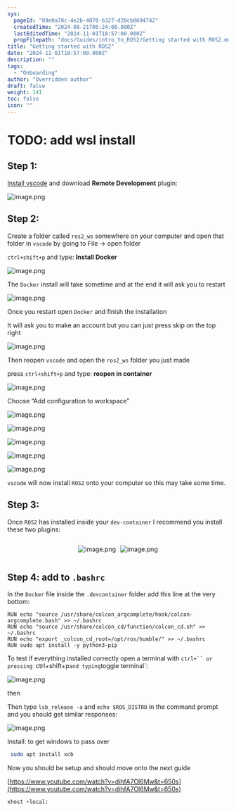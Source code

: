 ```yaml
---
sys:
  pageId: "89e0a78c-4e2b-4070-b327-d28cb0694742"
  createdTime: "2024-08-21T00:24:00.000Z"
  lastEditedTime: "2024-11-01T18:57:00.000Z"
  propFilepath: "docs/Guides/intro_to_ROS2/Getting started with ROS2.md"
title: "Getting started with ROS2"
date: "2024-11-01T18:57:00.000Z"
description: ""
tags:
  - "Onboarding"
author: "Overridden author"
draft: false
weight: 141
toc: false
icon: ""
---
```


# TODO: add wsl install

## Step 1:

[Install vscode](https://code.visualstudio.com/download) and download **Remote Development** plugin:

![image.png](https://prod-files-secure.s3.us-west-2.amazonaws.com/d518164a-d88e-44d1-a4ee-3adb3bd8bce0/efb52993-1881-4a40-b95e-6f020334f022/image.png?X-Amz-Algorithm=AWS4-HMAC-SHA256&X-Amz-Content-Sha256=UNSIGNED-PAYLOAD&X-Amz-Credential=ASIAZI2LB46636ST5FXO%2F20250227%2Fus-west-2%2Fs3%2Faws4_request&X-Amz-Date=20250227T100849Z&X-Amz-Expires=3600&X-Amz-Security-Token=IQoJb3JpZ2luX2VjEDkaCXVzLXdlc3QtMiJIMEYCIQCR%2BqRqVu25wrR7cME5QjzQ1Lkj%2FxFBufl9nYB0Jr1LowIhAN9ts1wC7BkyGOqVlOqjmtW4P8BZpUDycOQt%2Fx13ePfQKv8DCHIQABoMNjM3NDIzMTgzODA1IgyB6IBz0AS3kPYmccwq3AMX0%2F0W1NdCzlE8vmjIG9JO4ewsXrqtqIoRau9wBi3oW%2BXf7pnXM9xzj72MvzvqmGigs4Zj%2FBOpprrWRs%2BQ9pzpqVF%2B%2BvqWYZBHDdo6TjYbDx%2BYcSveQeg%2Fu0qQyXneqYLcJkSDrFo5uKNySkGrN4%2BGOq5tk4A%2FzMw9WFmIBOxHCigxMmrmw09Tz5DRiga4PecG1F7aXNnUqI4ZnxTxsFWVgqjIoRsYeVay9PVVRY0iZSr3nYyx%2FAbsTmrnFz6LgJyNrKlhS5pXIHsqLRdLzAhhtqd2z9o%2FNWx7ufd%2BigUSOIgB0gZ8d6cQa6RDQGg9XP0WycpyA7tZ7f1loikY2TZfv8JBSXjLcUZYujpkGVINvRFelhnjz8cQ8mLzdtcmeJBU%2B%2FB9aU%2B4jxPg3jkEBaMnj7%2FSqc7k8HHcgVRR8C%2FcL30d3g03h0lFBRb344KvWAsK6oxzGSZ0C3aKB%2FY8kAm0laMLfvN7m11hpn88cGDQEcN2WyPzYomCpyxj9RY6QZFkB22FeO37Y5nAXZqd%2BR3a642%2BgNISHEHDNg30aiTEaXBBUiSlm7lFiox%2FjNkb6RiQpLeUp%2Bawng6yOkZRclSUHIwjIxbydtU5omJ25tUsM%2BhIhwEQkAGDiLAgSzCw0oC%2BBjqkARu%2F5gWEcBw5i7wZiElOWhyleKLNv7ER8U8PVspj4Owh6lOczRZnuJze5nl7ufF3p2bQODGyC%2F%2BuxGamHgqrvTJT4%2Ffx00W%2BYM%2F60IWJ%2BgOOvP%2BK4t5a062TeQ0cm%2FzeXGjy3n0D5r1OWngvKs5OvxsSxQdp6ipDvSV%2BwY9u9InFk%2FnV3VwqYh4lHON4J%2FrOZtfV8fwWP0fO3wiTcgwfFf0guJMz&X-Amz-Signature=4514448805375c1d06ddc6c9053ddb00c4befd47386b2686e389f4f41e0dcdd5&X-Amz-SignedHeaders=host&x-id=GetObject)

## Step 2:

Create a folder called `ros2_ws` somewhere on your computer and open that folder in `vscode` by going to File → open folder 

`ctrl+shift+p` and type: **Install Docker**

![image.png](https://prod-files-secure.s3.us-west-2.amazonaws.com/d518164a-d88e-44d1-a4ee-3adb3bd8bce0/2269dc0e-1cd5-47ff-bceb-c04ad9b2eab0/image.png?X-Amz-Algorithm=AWS4-HMAC-SHA256&X-Amz-Content-Sha256=UNSIGNED-PAYLOAD&X-Amz-Credential=ASIAZI2LB46636ST5FXO%2F20250227%2Fus-west-2%2Fs3%2Faws4_request&X-Amz-Date=20250227T100849Z&X-Amz-Expires=3600&X-Amz-Security-Token=IQoJb3JpZ2luX2VjEDkaCXVzLXdlc3QtMiJIMEYCIQCR%2BqRqVu25wrR7cME5QjzQ1Lkj%2FxFBufl9nYB0Jr1LowIhAN9ts1wC7BkyGOqVlOqjmtW4P8BZpUDycOQt%2Fx13ePfQKv8DCHIQABoMNjM3NDIzMTgzODA1IgyB6IBz0AS3kPYmccwq3AMX0%2F0W1NdCzlE8vmjIG9JO4ewsXrqtqIoRau9wBi3oW%2BXf7pnXM9xzj72MvzvqmGigs4Zj%2FBOpprrWRs%2BQ9pzpqVF%2B%2BvqWYZBHDdo6TjYbDx%2BYcSveQeg%2Fu0qQyXneqYLcJkSDrFo5uKNySkGrN4%2BGOq5tk4A%2FzMw9WFmIBOxHCigxMmrmw09Tz5DRiga4PecG1F7aXNnUqI4ZnxTxsFWVgqjIoRsYeVay9PVVRY0iZSr3nYyx%2FAbsTmrnFz6LgJyNrKlhS5pXIHsqLRdLzAhhtqd2z9o%2FNWx7ufd%2BigUSOIgB0gZ8d6cQa6RDQGg9XP0WycpyA7tZ7f1loikY2TZfv8JBSXjLcUZYujpkGVINvRFelhnjz8cQ8mLzdtcmeJBU%2B%2FB9aU%2B4jxPg3jkEBaMnj7%2FSqc7k8HHcgVRR8C%2FcL30d3g03h0lFBRb344KvWAsK6oxzGSZ0C3aKB%2FY8kAm0laMLfvN7m11hpn88cGDQEcN2WyPzYomCpyxj9RY6QZFkB22FeO37Y5nAXZqd%2BR3a642%2BgNISHEHDNg30aiTEaXBBUiSlm7lFiox%2FjNkb6RiQpLeUp%2Bawng6yOkZRclSUHIwjIxbydtU5omJ25tUsM%2BhIhwEQkAGDiLAgSzCw0oC%2BBjqkARu%2F5gWEcBw5i7wZiElOWhyleKLNv7ER8U8PVspj4Owh6lOczRZnuJze5nl7ufF3p2bQODGyC%2F%2BuxGamHgqrvTJT4%2Ffx00W%2BYM%2F60IWJ%2BgOOvP%2BK4t5a062TeQ0cm%2FzeXGjy3n0D5r1OWngvKs5OvxsSxQdp6ipDvSV%2BwY9u9InFk%2FnV3VwqYh4lHON4J%2FrOZtfV8fwWP0fO3wiTcgwfFf0guJMz&X-Amz-Signature=6217c6c08b07c570305b77d1bbfc3e83d36d4deeeae600be74dc0490197a1e65&X-Amz-SignedHeaders=host&x-id=GetObject)

The `Docker` install will take sometime and at the end it will ask you to restart

![image.png](https://prod-files-secure.s3.us-west-2.amazonaws.com/d518164a-d88e-44d1-a4ee-3adb3bd8bce0/ed233f78-be33-4b1f-b89c-9c346c0e961e/image.png?X-Amz-Algorithm=AWS4-HMAC-SHA256&X-Amz-Content-Sha256=UNSIGNED-PAYLOAD&X-Amz-Credential=ASIAZI2LB46636ST5FXO%2F20250227%2Fus-west-2%2Fs3%2Faws4_request&X-Amz-Date=20250227T100849Z&X-Amz-Expires=3600&X-Amz-Security-Token=IQoJb3JpZ2luX2VjEDkaCXVzLXdlc3QtMiJIMEYCIQCR%2BqRqVu25wrR7cME5QjzQ1Lkj%2FxFBufl9nYB0Jr1LowIhAN9ts1wC7BkyGOqVlOqjmtW4P8BZpUDycOQt%2Fx13ePfQKv8DCHIQABoMNjM3NDIzMTgzODA1IgyB6IBz0AS3kPYmccwq3AMX0%2F0W1NdCzlE8vmjIG9JO4ewsXrqtqIoRau9wBi3oW%2BXf7pnXM9xzj72MvzvqmGigs4Zj%2FBOpprrWRs%2BQ9pzpqVF%2B%2BvqWYZBHDdo6TjYbDx%2BYcSveQeg%2Fu0qQyXneqYLcJkSDrFo5uKNySkGrN4%2BGOq5tk4A%2FzMw9WFmIBOxHCigxMmrmw09Tz5DRiga4PecG1F7aXNnUqI4ZnxTxsFWVgqjIoRsYeVay9PVVRY0iZSr3nYyx%2FAbsTmrnFz6LgJyNrKlhS5pXIHsqLRdLzAhhtqd2z9o%2FNWx7ufd%2BigUSOIgB0gZ8d6cQa6RDQGg9XP0WycpyA7tZ7f1loikY2TZfv8JBSXjLcUZYujpkGVINvRFelhnjz8cQ8mLzdtcmeJBU%2B%2FB9aU%2B4jxPg3jkEBaMnj7%2FSqc7k8HHcgVRR8C%2FcL30d3g03h0lFBRb344KvWAsK6oxzGSZ0C3aKB%2FY8kAm0laMLfvN7m11hpn88cGDQEcN2WyPzYomCpyxj9RY6QZFkB22FeO37Y5nAXZqd%2BR3a642%2BgNISHEHDNg30aiTEaXBBUiSlm7lFiox%2FjNkb6RiQpLeUp%2Bawng6yOkZRclSUHIwjIxbydtU5omJ25tUsM%2BhIhwEQkAGDiLAgSzCw0oC%2BBjqkARu%2F5gWEcBw5i7wZiElOWhyleKLNv7ER8U8PVspj4Owh6lOczRZnuJze5nl7ufF3p2bQODGyC%2F%2BuxGamHgqrvTJT4%2Ffx00W%2BYM%2F60IWJ%2BgOOvP%2BK4t5a062TeQ0cm%2FzeXGjy3n0D5r1OWngvKs5OvxsSxQdp6ipDvSV%2BwY9u9InFk%2FnV3VwqYh4lHON4J%2FrOZtfV8fwWP0fO3wiTcgwfFf0guJMz&X-Amz-Signature=0afccfa123fc3569684eee9a081361523360acf461aeaa6a4b2c8da9f88f46f2&X-Amz-SignedHeaders=host&x-id=GetObject)

Once you restart open `Docker` and finish the installation

It will ask you to make an account but you can just press skip on the top right

![image.png](https://prod-files-secure.s3.us-west-2.amazonaws.com/d518164a-d88e-44d1-a4ee-3adb3bd8bce0/21010ad9-1659-4fd9-9f59-9932a09b2a3d/image.png?X-Amz-Algorithm=AWS4-HMAC-SHA256&X-Amz-Content-Sha256=UNSIGNED-PAYLOAD&X-Amz-Credential=ASIAZI2LB46636ST5FXO%2F20250227%2Fus-west-2%2Fs3%2Faws4_request&X-Amz-Date=20250227T100849Z&X-Amz-Expires=3600&X-Amz-Security-Token=IQoJb3JpZ2luX2VjEDkaCXVzLXdlc3QtMiJIMEYCIQCR%2BqRqVu25wrR7cME5QjzQ1Lkj%2FxFBufl9nYB0Jr1LowIhAN9ts1wC7BkyGOqVlOqjmtW4P8BZpUDycOQt%2Fx13ePfQKv8DCHIQABoMNjM3NDIzMTgzODA1IgyB6IBz0AS3kPYmccwq3AMX0%2F0W1NdCzlE8vmjIG9JO4ewsXrqtqIoRau9wBi3oW%2BXf7pnXM9xzj72MvzvqmGigs4Zj%2FBOpprrWRs%2BQ9pzpqVF%2B%2BvqWYZBHDdo6TjYbDx%2BYcSveQeg%2Fu0qQyXneqYLcJkSDrFo5uKNySkGrN4%2BGOq5tk4A%2FzMw9WFmIBOxHCigxMmrmw09Tz5DRiga4PecG1F7aXNnUqI4ZnxTxsFWVgqjIoRsYeVay9PVVRY0iZSr3nYyx%2FAbsTmrnFz6LgJyNrKlhS5pXIHsqLRdLzAhhtqd2z9o%2FNWx7ufd%2BigUSOIgB0gZ8d6cQa6RDQGg9XP0WycpyA7tZ7f1loikY2TZfv8JBSXjLcUZYujpkGVINvRFelhnjz8cQ8mLzdtcmeJBU%2B%2FB9aU%2B4jxPg3jkEBaMnj7%2FSqc7k8HHcgVRR8C%2FcL30d3g03h0lFBRb344KvWAsK6oxzGSZ0C3aKB%2FY8kAm0laMLfvN7m11hpn88cGDQEcN2WyPzYomCpyxj9RY6QZFkB22FeO37Y5nAXZqd%2BR3a642%2BgNISHEHDNg30aiTEaXBBUiSlm7lFiox%2FjNkb6RiQpLeUp%2Bawng6yOkZRclSUHIwjIxbydtU5omJ25tUsM%2BhIhwEQkAGDiLAgSzCw0oC%2BBjqkARu%2F5gWEcBw5i7wZiElOWhyleKLNv7ER8U8PVspj4Owh6lOczRZnuJze5nl7ufF3p2bQODGyC%2F%2BuxGamHgqrvTJT4%2Ffx00W%2BYM%2F60IWJ%2BgOOvP%2BK4t5a062TeQ0cm%2FzeXGjy3n0D5r1OWngvKs5OvxsSxQdp6ipDvSV%2BwY9u9InFk%2FnV3VwqYh4lHON4J%2FrOZtfV8fwWP0fO3wiTcgwfFf0guJMz&X-Amz-Signature=704f62c190b482406d91630e0125535cb6e05a4a04cc34aa940de3f611af2ca1&X-Amz-SignedHeaders=host&x-id=GetObject)

Then reopen `vscode` and open the `ros2_ws` folder you just made

press `ctrl+shift+p` and type: **reopen in container**

![image.png](https://prod-files-secure.s3.us-west-2.amazonaws.com/d518164a-d88e-44d1-a4ee-3adb3bd8bce0/4e93b8c2-41ad-488c-8095-c74205196118/image.png?X-Amz-Algorithm=AWS4-HMAC-SHA256&X-Amz-Content-Sha256=UNSIGNED-PAYLOAD&X-Amz-Credential=ASIAZI2LB46636ST5FXO%2F20250227%2Fus-west-2%2Fs3%2Faws4_request&X-Amz-Date=20250227T100849Z&X-Amz-Expires=3600&X-Amz-Security-Token=IQoJb3JpZ2luX2VjEDkaCXVzLXdlc3QtMiJIMEYCIQCR%2BqRqVu25wrR7cME5QjzQ1Lkj%2FxFBufl9nYB0Jr1LowIhAN9ts1wC7BkyGOqVlOqjmtW4P8BZpUDycOQt%2Fx13ePfQKv8DCHIQABoMNjM3NDIzMTgzODA1IgyB6IBz0AS3kPYmccwq3AMX0%2F0W1NdCzlE8vmjIG9JO4ewsXrqtqIoRau9wBi3oW%2BXf7pnXM9xzj72MvzvqmGigs4Zj%2FBOpprrWRs%2BQ9pzpqVF%2B%2BvqWYZBHDdo6TjYbDx%2BYcSveQeg%2Fu0qQyXneqYLcJkSDrFo5uKNySkGrN4%2BGOq5tk4A%2FzMw9WFmIBOxHCigxMmrmw09Tz5DRiga4PecG1F7aXNnUqI4ZnxTxsFWVgqjIoRsYeVay9PVVRY0iZSr3nYyx%2FAbsTmrnFz6LgJyNrKlhS5pXIHsqLRdLzAhhtqd2z9o%2FNWx7ufd%2BigUSOIgB0gZ8d6cQa6RDQGg9XP0WycpyA7tZ7f1loikY2TZfv8JBSXjLcUZYujpkGVINvRFelhnjz8cQ8mLzdtcmeJBU%2B%2FB9aU%2B4jxPg3jkEBaMnj7%2FSqc7k8HHcgVRR8C%2FcL30d3g03h0lFBRb344KvWAsK6oxzGSZ0C3aKB%2FY8kAm0laMLfvN7m11hpn88cGDQEcN2WyPzYomCpyxj9RY6QZFkB22FeO37Y5nAXZqd%2BR3a642%2BgNISHEHDNg30aiTEaXBBUiSlm7lFiox%2FjNkb6RiQpLeUp%2Bawng6yOkZRclSUHIwjIxbydtU5omJ25tUsM%2BhIhwEQkAGDiLAgSzCw0oC%2BBjqkARu%2F5gWEcBw5i7wZiElOWhyleKLNv7ER8U8PVspj4Owh6lOczRZnuJze5nl7ufF3p2bQODGyC%2F%2BuxGamHgqrvTJT4%2Ffx00W%2BYM%2F60IWJ%2BgOOvP%2BK4t5a062TeQ0cm%2FzeXGjy3n0D5r1OWngvKs5OvxsSxQdp6ipDvSV%2BwY9u9InFk%2FnV3VwqYh4lHON4J%2FrOZtfV8fwWP0fO3wiTcgwfFf0guJMz&X-Amz-Signature=78d52e86e03197015fd0b5e718fc8f0d82e9a9dbe865f66c7885ca40ad99899b&X-Amz-SignedHeaders=host&x-id=GetObject)

Choose “Add configuration to workspace”

![image.png](https://prod-files-secure.s3.us-west-2.amazonaws.com/d518164a-d88e-44d1-a4ee-3adb3bd8bce0/9560b282-5060-4989-ba37-97e7b2c22476/image.png?X-Amz-Algorithm=AWS4-HMAC-SHA256&X-Amz-Content-Sha256=UNSIGNED-PAYLOAD&X-Amz-Credential=ASIAZI2LB46636ST5FXO%2F20250227%2Fus-west-2%2Fs3%2Faws4_request&X-Amz-Date=20250227T100849Z&X-Amz-Expires=3600&X-Amz-Security-Token=IQoJb3JpZ2luX2VjEDkaCXVzLXdlc3QtMiJIMEYCIQCR%2BqRqVu25wrR7cME5QjzQ1Lkj%2FxFBufl9nYB0Jr1LowIhAN9ts1wC7BkyGOqVlOqjmtW4P8BZpUDycOQt%2Fx13ePfQKv8DCHIQABoMNjM3NDIzMTgzODA1IgyB6IBz0AS3kPYmccwq3AMX0%2F0W1NdCzlE8vmjIG9JO4ewsXrqtqIoRau9wBi3oW%2BXf7pnXM9xzj72MvzvqmGigs4Zj%2FBOpprrWRs%2BQ9pzpqVF%2B%2BvqWYZBHDdo6TjYbDx%2BYcSveQeg%2Fu0qQyXneqYLcJkSDrFo5uKNySkGrN4%2BGOq5tk4A%2FzMw9WFmIBOxHCigxMmrmw09Tz5DRiga4PecG1F7aXNnUqI4ZnxTxsFWVgqjIoRsYeVay9PVVRY0iZSr3nYyx%2FAbsTmrnFz6LgJyNrKlhS5pXIHsqLRdLzAhhtqd2z9o%2FNWx7ufd%2BigUSOIgB0gZ8d6cQa6RDQGg9XP0WycpyA7tZ7f1loikY2TZfv8JBSXjLcUZYujpkGVINvRFelhnjz8cQ8mLzdtcmeJBU%2B%2FB9aU%2B4jxPg3jkEBaMnj7%2FSqc7k8HHcgVRR8C%2FcL30d3g03h0lFBRb344KvWAsK6oxzGSZ0C3aKB%2FY8kAm0laMLfvN7m11hpn88cGDQEcN2WyPzYomCpyxj9RY6QZFkB22FeO37Y5nAXZqd%2BR3a642%2BgNISHEHDNg30aiTEaXBBUiSlm7lFiox%2FjNkb6RiQpLeUp%2Bawng6yOkZRclSUHIwjIxbydtU5omJ25tUsM%2BhIhwEQkAGDiLAgSzCw0oC%2BBjqkARu%2F5gWEcBw5i7wZiElOWhyleKLNv7ER8U8PVspj4Owh6lOczRZnuJze5nl7ufF3p2bQODGyC%2F%2BuxGamHgqrvTJT4%2Ffx00W%2BYM%2F60IWJ%2BgOOvP%2BK4t5a062TeQ0cm%2FzeXGjy3n0D5r1OWngvKs5OvxsSxQdp6ipDvSV%2BwY9u9InFk%2FnV3VwqYh4lHON4J%2FrOZtfV8fwWP0fO3wiTcgwfFf0guJMz&X-Amz-Signature=6fa2f4e346bb36f4f12b6e7594ee7f59634a07d8575592d083a8be844aa5b989&X-Amz-SignedHeaders=host&x-id=GetObject)

![image.png](https://prod-files-secure.s3.us-west-2.amazonaws.com/d518164a-d88e-44d1-a4ee-3adb3bd8bce0/2ee63f81-886b-48e8-a553-dc6e5eac99e4/image.png?X-Amz-Algorithm=AWS4-HMAC-SHA256&X-Amz-Content-Sha256=UNSIGNED-PAYLOAD&X-Amz-Credential=ASIAZI2LB46636ST5FXO%2F20250227%2Fus-west-2%2Fs3%2Faws4_request&X-Amz-Date=20250227T100849Z&X-Amz-Expires=3600&X-Amz-Security-Token=IQoJb3JpZ2luX2VjEDkaCXVzLXdlc3QtMiJIMEYCIQCR%2BqRqVu25wrR7cME5QjzQ1Lkj%2FxFBufl9nYB0Jr1LowIhAN9ts1wC7BkyGOqVlOqjmtW4P8BZpUDycOQt%2Fx13ePfQKv8DCHIQABoMNjM3NDIzMTgzODA1IgyB6IBz0AS3kPYmccwq3AMX0%2F0W1NdCzlE8vmjIG9JO4ewsXrqtqIoRau9wBi3oW%2BXf7pnXM9xzj72MvzvqmGigs4Zj%2FBOpprrWRs%2BQ9pzpqVF%2B%2BvqWYZBHDdo6TjYbDx%2BYcSveQeg%2Fu0qQyXneqYLcJkSDrFo5uKNySkGrN4%2BGOq5tk4A%2FzMw9WFmIBOxHCigxMmrmw09Tz5DRiga4PecG1F7aXNnUqI4ZnxTxsFWVgqjIoRsYeVay9PVVRY0iZSr3nYyx%2FAbsTmrnFz6LgJyNrKlhS5pXIHsqLRdLzAhhtqd2z9o%2FNWx7ufd%2BigUSOIgB0gZ8d6cQa6RDQGg9XP0WycpyA7tZ7f1loikY2TZfv8JBSXjLcUZYujpkGVINvRFelhnjz8cQ8mLzdtcmeJBU%2B%2FB9aU%2B4jxPg3jkEBaMnj7%2FSqc7k8HHcgVRR8C%2FcL30d3g03h0lFBRb344KvWAsK6oxzGSZ0C3aKB%2FY8kAm0laMLfvN7m11hpn88cGDQEcN2WyPzYomCpyxj9RY6QZFkB22FeO37Y5nAXZqd%2BR3a642%2BgNISHEHDNg30aiTEaXBBUiSlm7lFiox%2FjNkb6RiQpLeUp%2Bawng6yOkZRclSUHIwjIxbydtU5omJ25tUsM%2BhIhwEQkAGDiLAgSzCw0oC%2BBjqkARu%2F5gWEcBw5i7wZiElOWhyleKLNv7ER8U8PVspj4Owh6lOczRZnuJze5nl7ufF3p2bQODGyC%2F%2BuxGamHgqrvTJT4%2Ffx00W%2BYM%2F60IWJ%2BgOOvP%2BK4t5a062TeQ0cm%2FzeXGjy3n0D5r1OWngvKs5OvxsSxQdp6ipDvSV%2BwY9u9InFk%2FnV3VwqYh4lHON4J%2FrOZtfV8fwWP0fO3wiTcgwfFf0guJMz&X-Amz-Signature=9bb7494a722fc7b2765b0dc1247b4388d01788dbc1709d0c3d2e70e7a3418fcb&X-Amz-SignedHeaders=host&x-id=GetObject)

![image.png](https://prod-files-secure.s3.us-west-2.amazonaws.com/d518164a-d88e-44d1-a4ee-3adb3bd8bce0/ae1580b2-b048-407e-aed9-b584224a7a04/image.png?X-Amz-Algorithm=AWS4-HMAC-SHA256&X-Amz-Content-Sha256=UNSIGNED-PAYLOAD&X-Amz-Credential=ASIAZI2LB46636ST5FXO%2F20250227%2Fus-west-2%2Fs3%2Faws4_request&X-Amz-Date=20250227T100849Z&X-Amz-Expires=3600&X-Amz-Security-Token=IQoJb3JpZ2luX2VjEDkaCXVzLXdlc3QtMiJIMEYCIQCR%2BqRqVu25wrR7cME5QjzQ1Lkj%2FxFBufl9nYB0Jr1LowIhAN9ts1wC7BkyGOqVlOqjmtW4P8BZpUDycOQt%2Fx13ePfQKv8DCHIQABoMNjM3NDIzMTgzODA1IgyB6IBz0AS3kPYmccwq3AMX0%2F0W1NdCzlE8vmjIG9JO4ewsXrqtqIoRau9wBi3oW%2BXf7pnXM9xzj72MvzvqmGigs4Zj%2FBOpprrWRs%2BQ9pzpqVF%2B%2BvqWYZBHDdo6TjYbDx%2BYcSveQeg%2Fu0qQyXneqYLcJkSDrFo5uKNySkGrN4%2BGOq5tk4A%2FzMw9WFmIBOxHCigxMmrmw09Tz5DRiga4PecG1F7aXNnUqI4ZnxTxsFWVgqjIoRsYeVay9PVVRY0iZSr3nYyx%2FAbsTmrnFz6LgJyNrKlhS5pXIHsqLRdLzAhhtqd2z9o%2FNWx7ufd%2BigUSOIgB0gZ8d6cQa6RDQGg9XP0WycpyA7tZ7f1loikY2TZfv8JBSXjLcUZYujpkGVINvRFelhnjz8cQ8mLzdtcmeJBU%2B%2FB9aU%2B4jxPg3jkEBaMnj7%2FSqc7k8HHcgVRR8C%2FcL30d3g03h0lFBRb344KvWAsK6oxzGSZ0C3aKB%2FY8kAm0laMLfvN7m11hpn88cGDQEcN2WyPzYomCpyxj9RY6QZFkB22FeO37Y5nAXZqd%2BR3a642%2BgNISHEHDNg30aiTEaXBBUiSlm7lFiox%2FjNkb6RiQpLeUp%2Bawng6yOkZRclSUHIwjIxbydtU5omJ25tUsM%2BhIhwEQkAGDiLAgSzCw0oC%2BBjqkARu%2F5gWEcBw5i7wZiElOWhyleKLNv7ER8U8PVspj4Owh6lOczRZnuJze5nl7ufF3p2bQODGyC%2F%2BuxGamHgqrvTJT4%2Ffx00W%2BYM%2F60IWJ%2BgOOvP%2BK4t5a062TeQ0cm%2FzeXGjy3n0D5r1OWngvKs5OvxsSxQdp6ipDvSV%2BwY9u9InFk%2FnV3VwqYh4lHON4J%2FrOZtfV8fwWP0fO3wiTcgwfFf0guJMz&X-Amz-Signature=92b1a54d360ab0217702ef1d91f27d834d9cdb34bcf9602a63499cb3e7b0c8dd&X-Amz-SignedHeaders=host&x-id=GetObject)

![image.png](https://prod-files-secure.s3.us-west-2.amazonaws.com/d518164a-d88e-44d1-a4ee-3adb3bd8bce0/53255b28-f75e-430f-b9e3-c0ac8577e42b/image.png?X-Amz-Algorithm=AWS4-HMAC-SHA256&X-Amz-Content-Sha256=UNSIGNED-PAYLOAD&X-Amz-Credential=ASIAZI2LB46636ST5FXO%2F20250227%2Fus-west-2%2Fs3%2Faws4_request&X-Amz-Date=20250227T100849Z&X-Amz-Expires=3600&X-Amz-Security-Token=IQoJb3JpZ2luX2VjEDkaCXVzLXdlc3QtMiJIMEYCIQCR%2BqRqVu25wrR7cME5QjzQ1Lkj%2FxFBufl9nYB0Jr1LowIhAN9ts1wC7BkyGOqVlOqjmtW4P8BZpUDycOQt%2Fx13ePfQKv8DCHIQABoMNjM3NDIzMTgzODA1IgyB6IBz0AS3kPYmccwq3AMX0%2F0W1NdCzlE8vmjIG9JO4ewsXrqtqIoRau9wBi3oW%2BXf7pnXM9xzj72MvzvqmGigs4Zj%2FBOpprrWRs%2BQ9pzpqVF%2B%2BvqWYZBHDdo6TjYbDx%2BYcSveQeg%2Fu0qQyXneqYLcJkSDrFo5uKNySkGrN4%2BGOq5tk4A%2FzMw9WFmIBOxHCigxMmrmw09Tz5DRiga4PecG1F7aXNnUqI4ZnxTxsFWVgqjIoRsYeVay9PVVRY0iZSr3nYyx%2FAbsTmrnFz6LgJyNrKlhS5pXIHsqLRdLzAhhtqd2z9o%2FNWx7ufd%2BigUSOIgB0gZ8d6cQa6RDQGg9XP0WycpyA7tZ7f1loikY2TZfv8JBSXjLcUZYujpkGVINvRFelhnjz8cQ8mLzdtcmeJBU%2B%2FB9aU%2B4jxPg3jkEBaMnj7%2FSqc7k8HHcgVRR8C%2FcL30d3g03h0lFBRb344KvWAsK6oxzGSZ0C3aKB%2FY8kAm0laMLfvN7m11hpn88cGDQEcN2WyPzYomCpyxj9RY6QZFkB22FeO37Y5nAXZqd%2BR3a642%2BgNISHEHDNg30aiTEaXBBUiSlm7lFiox%2FjNkb6RiQpLeUp%2Bawng6yOkZRclSUHIwjIxbydtU5omJ25tUsM%2BhIhwEQkAGDiLAgSzCw0oC%2BBjqkARu%2F5gWEcBw5i7wZiElOWhyleKLNv7ER8U8PVspj4Owh6lOczRZnuJze5nl7ufF3p2bQODGyC%2F%2BuxGamHgqrvTJT4%2Ffx00W%2BYM%2F60IWJ%2BgOOvP%2BK4t5a062TeQ0cm%2FzeXGjy3n0D5r1OWngvKs5OvxsSxQdp6ipDvSV%2BwY9u9InFk%2FnV3VwqYh4lHON4J%2FrOZtfV8fwWP0fO3wiTcgwfFf0guJMz&X-Amz-Signature=1ce56fb36862779701b0192d991953d3c3590752ca5c3c943cf4bf067d8419c9&X-Amz-SignedHeaders=host&x-id=GetObject)

![image.png](https://prod-files-secure.s3.us-west-2.amazonaws.com/d518164a-d88e-44d1-a4ee-3adb3bd8bce0/7c562767-5af9-4ffb-97d1-327bcdf4ee00/image.png?X-Amz-Algorithm=AWS4-HMAC-SHA256&X-Amz-Content-Sha256=UNSIGNED-PAYLOAD&X-Amz-Credential=ASIAZI2LB46636ST5FXO%2F20250227%2Fus-west-2%2Fs3%2Faws4_request&X-Amz-Date=20250227T100849Z&X-Amz-Expires=3600&X-Amz-Security-Token=IQoJb3JpZ2luX2VjEDkaCXVzLXdlc3QtMiJIMEYCIQCR%2BqRqVu25wrR7cME5QjzQ1Lkj%2FxFBufl9nYB0Jr1LowIhAN9ts1wC7BkyGOqVlOqjmtW4P8BZpUDycOQt%2Fx13ePfQKv8DCHIQABoMNjM3NDIzMTgzODA1IgyB6IBz0AS3kPYmccwq3AMX0%2F0W1NdCzlE8vmjIG9JO4ewsXrqtqIoRau9wBi3oW%2BXf7pnXM9xzj72MvzvqmGigs4Zj%2FBOpprrWRs%2BQ9pzpqVF%2B%2BvqWYZBHDdo6TjYbDx%2BYcSveQeg%2Fu0qQyXneqYLcJkSDrFo5uKNySkGrN4%2BGOq5tk4A%2FzMw9WFmIBOxHCigxMmrmw09Tz5DRiga4PecG1F7aXNnUqI4ZnxTxsFWVgqjIoRsYeVay9PVVRY0iZSr3nYyx%2FAbsTmrnFz6LgJyNrKlhS5pXIHsqLRdLzAhhtqd2z9o%2FNWx7ufd%2BigUSOIgB0gZ8d6cQa6RDQGg9XP0WycpyA7tZ7f1loikY2TZfv8JBSXjLcUZYujpkGVINvRFelhnjz8cQ8mLzdtcmeJBU%2B%2FB9aU%2B4jxPg3jkEBaMnj7%2FSqc7k8HHcgVRR8C%2FcL30d3g03h0lFBRb344KvWAsK6oxzGSZ0C3aKB%2FY8kAm0laMLfvN7m11hpn88cGDQEcN2WyPzYomCpyxj9RY6QZFkB22FeO37Y5nAXZqd%2BR3a642%2BgNISHEHDNg30aiTEaXBBUiSlm7lFiox%2FjNkb6RiQpLeUp%2Bawng6yOkZRclSUHIwjIxbydtU5omJ25tUsM%2BhIhwEQkAGDiLAgSzCw0oC%2BBjqkARu%2F5gWEcBw5i7wZiElOWhyleKLNv7ER8U8PVspj4Owh6lOczRZnuJze5nl7ufF3p2bQODGyC%2F%2BuxGamHgqrvTJT4%2Ffx00W%2BYM%2F60IWJ%2BgOOvP%2BK4t5a062TeQ0cm%2FzeXGjy3n0D5r1OWngvKs5OvxsSxQdp6ipDvSV%2BwY9u9InFk%2FnV3VwqYh4lHON4J%2FrOZtfV8fwWP0fO3wiTcgwfFf0guJMz&X-Amz-Signature=a38a3a37bc50927ab1e7710cbcc9c049f717b86cfd974f5bfbfad76d92293fd2&X-Amz-SignedHeaders=host&x-id=GetObject)

`vscode` will now install `ROS2` onto your computer so this may take some time.

## Step 3:

Once `ROS2` has installed inside your `dev-container` I recommend you install these two plugins:

<div style="display: flex;flex-direction: row; column-gap:10px; max-width: 630px;justify-content: center;">
<div>

![image.png](https://prod-files-secure.s3.us-west-2.amazonaws.com/d518164a-d88e-44d1-a4ee-3adb3bd8bce0/3fc3d550-5a54-4ba1-ba6b-faa01cdb7369/image.png?X-Amz-Algorithm=AWS4-HMAC-SHA256&X-Amz-Content-Sha256=UNSIGNED-PAYLOAD&X-Amz-Credential=ASIAZI2LB466QMRNDAAG%2F20250227%2Fus-west-2%2Fs3%2Faws4_request&X-Amz-Date=20250227T100851Z&X-Amz-Expires=3600&X-Amz-Security-Token=IQoJb3JpZ2luX2VjEDkaCXVzLXdlc3QtMiJHMEUCIGLEYJWVAoBqyfCgt%2BowAwnB0rGSRLcZpCM0B0W0Obu%2FAiEA6RB%2BS2H4FY9nPNPaMYgmtqxIU6cRJWGpu4bvv2Njqfwq%2FwMIchAAGgw2Mzc0MjMxODM4MDUiDBupsZLCNDIQZtcO3CrcA3XM2ev63%2B9JskpacHVyuXPIADNgqoVKqFn%2FNXbo6nAC%2F8xuIwiXm2Hh7C7vjNjTyGGtewn8HP19qBqWQoD4vNfQrkF%2Fo19upbksG4vqF14gRtynv56jv%2FYWZFLIFsKlR4WQfkviX53TCFx2SY4Z2s5p1XWznbsueBRnWHlYLDv4%2BL4MZ9FodEUqbNu%2F2AjWSMylQkuaBWeQ57gmIktqlJWWkbjzgy05cQ33HYHTUhn0FN5rl%2Ff1c1mv91cK73Tg5buLpPF9IFSZjQBd0iOt%2F963Y%2BdkQmCnGqAnsEBD7ZcQ3NYJms5bU4Z4Xl%2BpmzHLdqtErqxlWAE8QhqFnPLFclZr%2BrMTXieXbwevsqdRgElHzM%2BJquYtTxrLD8gLbGAmY9TdPe5mO%2Bn56s1pqVulImLgkwipJUpyDDrkWSJNe3JVz3lCYWlAkFPU5%2BXiHLqPkuzq%2BHi8EyhnqGr%2FF3BYHu4WEzv0B8bHBiVICq3qVM3VjerryuLyYdIpVjkaV8PTwXWwikYuZrHu%2Bx0DMpCfCXmcczBDoKco7Q2UAqPPjGHAVjvHYYQzvNv8qIS8k8ZGMvn0VYtHeZz1K2AgufzMEWPe4C%2BCBX6Mrasl%2FsJr%2BWBQLzQmoCc3fZFjqbveMLbRgL4GOqUBZAUytHzobr1MGjGMO%2F9b2F5csikxqtsUPmiKyXN8RphIoYi5FVUOiQS9xgBogvTeyJq3IV%2B3Rojxo4bAvihZNVBo41XLtJFLUePGqKP%2BUVUTJDVEInUXjRh2c%2FCzcyiStsGEmiVeGrOUeMW%2ByOGl%2BGdalamMTTIPPBSSAbLpR7nIenZIhstJCLPqpmU7fo4fUOePcCMeACWtChMMI%2FUqmbcD%2BE87&X-Amz-Signature=b7b371833bc7f21a54c3cc7495807454a6d7659d916a0685eac8c9fd99f137d8&X-Amz-SignedHeaders=host&x-id=GetObject)

</div>
<div>

![image.png](https://prod-files-secure.s3.us-west-2.amazonaws.com/d518164a-d88e-44d1-a4ee-3adb3bd8bce0/d994cc66-13c2-4093-a5a3-f84cf4601a82/image.png?X-Amz-Algorithm=AWS4-HMAC-SHA256&X-Amz-Content-Sha256=UNSIGNED-PAYLOAD&X-Amz-Credential=ASIAZI2LB466V3CC5PDK%2F20250227%2Fus-west-2%2Fs3%2Faws4_request&X-Amz-Date=20250227T100851Z&X-Amz-Expires=3600&X-Amz-Security-Token=IQoJb3JpZ2luX2VjEDkaCXVzLXdlc3QtMiJHMEUCIQC9K1pgOVIrcVkVjGnkQY%2FFyYI8h1A%2BVI09nPJCDjSA2wIgZmZzC2nF57raxIC1DixH4Bz5KJWwGj6H3G5%2BgYW0Unkq%2FwMIchAAGgw2Mzc0MjMxODM4MDUiDCGBwcBfezS5WkjI7CrcAwP1H36tTvWJDCok05PJ45H6a0Us7LmvWOdidyuga3NEusK3LzUV2VyJ6JEldoJhGZLJc069E5ERYKHh68%2FHyVcjMFGkuBA1C%2BeOBXaZt6OT9lUR7UEtiGWYzaWj1rRN9ok%2BHynpO4tq6iYrKKiMM5x9paA9t8cWHXaiPfXgFMKi6wBHW5BBU9K7PDVpPx2IXlmVyVecB7PEJ1WV0hWUHzsyzoWs41EaPfVqvyyiC6tIJXoPhv92Ye0BxAfHyd%2Bjdxe1EnZXehZyBgqvan%2B7U0UZcK%2BhHvSEE9ENONk433hfxUohlzOJ2j4KTCTlH1jj78uAlClGGwCg3vvvUHjBYwtFLqsEi9NgmvN%2Bt0ZA5XFm4o9lXDE%2FhD5yHoSZyzjCOsyGAeXNQb839NjvSmLjXB4UsjA8gn4d5cYz5VOUmpNUZOYhbXu%2FPd%2FbtcQqCR4F32RKfl5Yfriepj1g1cBRP1KflOgi8%2FqXjnslXj4LtlK1ckYApd7I5q%2BpLKyESBFeGAnOhmSuIIHqxk8f3fJ0NUTAKgiPfH73b8DyInpbczypc1fepSRVlUrIMgXUtdg2u9S20X3aG1VcsJEn2HLmT7yZxzDC92vgNALgjP2oQhccPpyBk37Z8ORvC6R%2BMOXRgL4GOqUB9p9llisSjYTFt%2Bd2J7R59ze7VjJdoOoK84%2FHo5H3Ietqzpivq6CeTmuT2r3%2B9Dx%2FhesKJ9e3w64KQprObHgovhwf0qTLM7UoBmbQ%2B3NoQ%2BqCEHcZHsIcVDgMf8ygnOzQysW0CDtc%2FHUAnddVlHGwo1SD0F8RVIFHoCI7ouW%2Bp8FEbh8uVhMD2BsU5WFDOMgYkmLgrj43cjWGUNL5vo8pATpEpSEl&X-Amz-Signature=93dd113eec3ef4d15006981af0796487d5117fee5a43e22cb015fa3b1bc3889c&X-Amz-SignedHeaders=host&x-id=GetObject)

</div>
</div>

## Step 4: add to `.bashrc`

In the `Docker` file inside the `.devcontainer` folder add this line at the very bottom: 

```docker
RUN echo "source /usr/share/colcon_argcomplete/hook/colcon-argcomplete.bash" >> ~/.bashrc
RUN echo "source /usr/share/colcon_cd/function/colcon_cd.sh" >> ~/.bashrc
RUN echo "export _colcon_cd_root=/opt/ros/humble/" >> ~/.bashrc
RUN sudo apt install -y python3-pip 
```

To test if everything installed correctly open a terminal with `ctrl+`` or pressing `ctrl+shift+p` and typing `toggle terminal`:

![image.png](https://prod-files-secure.s3.us-west-2.amazonaws.com/d518164a-d88e-44d1-a4ee-3adb3bd8bce0/6a4943d8-b04e-4c02-9a58-775f3384d1a5/image.png?X-Amz-Algorithm=AWS4-HMAC-SHA256&X-Amz-Content-Sha256=UNSIGNED-PAYLOAD&X-Amz-Credential=ASIAZI2LB46636ST5FXO%2F20250227%2Fus-west-2%2Fs3%2Faws4_request&X-Amz-Date=20250227T100849Z&X-Amz-Expires=3600&X-Amz-Security-Token=IQoJb3JpZ2luX2VjEDkaCXVzLXdlc3QtMiJIMEYCIQCR%2BqRqVu25wrR7cME5QjzQ1Lkj%2FxFBufl9nYB0Jr1LowIhAN9ts1wC7BkyGOqVlOqjmtW4P8BZpUDycOQt%2Fx13ePfQKv8DCHIQABoMNjM3NDIzMTgzODA1IgyB6IBz0AS3kPYmccwq3AMX0%2F0W1NdCzlE8vmjIG9JO4ewsXrqtqIoRau9wBi3oW%2BXf7pnXM9xzj72MvzvqmGigs4Zj%2FBOpprrWRs%2BQ9pzpqVF%2B%2BvqWYZBHDdo6TjYbDx%2BYcSveQeg%2Fu0qQyXneqYLcJkSDrFo5uKNySkGrN4%2BGOq5tk4A%2FzMw9WFmIBOxHCigxMmrmw09Tz5DRiga4PecG1F7aXNnUqI4ZnxTxsFWVgqjIoRsYeVay9PVVRY0iZSr3nYyx%2FAbsTmrnFz6LgJyNrKlhS5pXIHsqLRdLzAhhtqd2z9o%2FNWx7ufd%2BigUSOIgB0gZ8d6cQa6RDQGg9XP0WycpyA7tZ7f1loikY2TZfv8JBSXjLcUZYujpkGVINvRFelhnjz8cQ8mLzdtcmeJBU%2B%2FB9aU%2B4jxPg3jkEBaMnj7%2FSqc7k8HHcgVRR8C%2FcL30d3g03h0lFBRb344KvWAsK6oxzGSZ0C3aKB%2FY8kAm0laMLfvN7m11hpn88cGDQEcN2WyPzYomCpyxj9RY6QZFkB22FeO37Y5nAXZqd%2BR3a642%2BgNISHEHDNg30aiTEaXBBUiSlm7lFiox%2FjNkb6RiQpLeUp%2Bawng6yOkZRclSUHIwjIxbydtU5omJ25tUsM%2BhIhwEQkAGDiLAgSzCw0oC%2BBjqkARu%2F5gWEcBw5i7wZiElOWhyleKLNv7ER8U8PVspj4Owh6lOczRZnuJze5nl7ufF3p2bQODGyC%2F%2BuxGamHgqrvTJT4%2Ffx00W%2BYM%2F60IWJ%2BgOOvP%2BK4t5a062TeQ0cm%2FzeXGjy3n0D5r1OWngvKs5OvxsSxQdp6ipDvSV%2BwY9u9InFk%2FnV3VwqYh4lHON4J%2FrOZtfV8fwWP0fO3wiTcgwfFf0guJMz&X-Amz-Signature=17b2006d06addf9ad6d9c361e1c54548f1f25961254e50cdf243741c4348876a&X-Amz-SignedHeaders=host&x-id=GetObject)

then 

Then type `lsb_release -a` and `echo $ROS_DISTRO` in the command prompt and you should get similar responses:

![image.png](https://prod-files-secure.s3.us-west-2.amazonaws.com/d518164a-d88e-44d1-a4ee-3adb3bd8bce0/3e635dec-a805-4e85-8b9e-d000e5b71a4e/image.png?X-Amz-Algorithm=AWS4-HMAC-SHA256&X-Amz-Content-Sha256=UNSIGNED-PAYLOAD&X-Amz-Credential=ASIAZI2LB46636ST5FXO%2F20250227%2Fus-west-2%2Fs3%2Faws4_request&X-Amz-Date=20250227T100849Z&X-Amz-Expires=3600&X-Amz-Security-Token=IQoJb3JpZ2luX2VjEDkaCXVzLXdlc3QtMiJIMEYCIQCR%2BqRqVu25wrR7cME5QjzQ1Lkj%2FxFBufl9nYB0Jr1LowIhAN9ts1wC7BkyGOqVlOqjmtW4P8BZpUDycOQt%2Fx13ePfQKv8DCHIQABoMNjM3NDIzMTgzODA1IgyB6IBz0AS3kPYmccwq3AMX0%2F0W1NdCzlE8vmjIG9JO4ewsXrqtqIoRau9wBi3oW%2BXf7pnXM9xzj72MvzvqmGigs4Zj%2FBOpprrWRs%2BQ9pzpqVF%2B%2BvqWYZBHDdo6TjYbDx%2BYcSveQeg%2Fu0qQyXneqYLcJkSDrFo5uKNySkGrN4%2BGOq5tk4A%2FzMw9WFmIBOxHCigxMmrmw09Tz5DRiga4PecG1F7aXNnUqI4ZnxTxsFWVgqjIoRsYeVay9PVVRY0iZSr3nYyx%2FAbsTmrnFz6LgJyNrKlhS5pXIHsqLRdLzAhhtqd2z9o%2FNWx7ufd%2BigUSOIgB0gZ8d6cQa6RDQGg9XP0WycpyA7tZ7f1loikY2TZfv8JBSXjLcUZYujpkGVINvRFelhnjz8cQ8mLzdtcmeJBU%2B%2FB9aU%2B4jxPg3jkEBaMnj7%2FSqc7k8HHcgVRR8C%2FcL30d3g03h0lFBRb344KvWAsK6oxzGSZ0C3aKB%2FY8kAm0laMLfvN7m11hpn88cGDQEcN2WyPzYomCpyxj9RY6QZFkB22FeO37Y5nAXZqd%2BR3a642%2BgNISHEHDNg30aiTEaXBBUiSlm7lFiox%2FjNkb6RiQpLeUp%2Bawng6yOkZRclSUHIwjIxbydtU5omJ25tUsM%2BhIhwEQkAGDiLAgSzCw0oC%2BBjqkARu%2F5gWEcBw5i7wZiElOWhyleKLNv7ER8U8PVspj4Owh6lOczRZnuJze5nl7ufF3p2bQODGyC%2F%2BuxGamHgqrvTJT4%2Ffx00W%2BYM%2F60IWJ%2BgOOvP%2BK4t5a062TeQ0cm%2FzeXGjy3n0D5r1OWngvKs5OvxsSxQdp6ipDvSV%2BwY9u9InFk%2FnV3VwqYh4lHON4J%2FrOZtfV8fwWP0fO3wiTcgwfFf0guJMz&X-Amz-Signature=8fe1c8f8e32fa9f7d09ad8401adb27ce7f223495959ca6717362f23131954164&X-Amz-SignedHeaders=host&x-id=GetObject)

Install:  to get windows to pass over

```bash
 sudo apt install xcb
```

Now you should be setup and should move onto the next guide 

[https://www.youtube.com/watch?v=dihfA7Ol6Mw&t=650s](https://www.youtube.com/watch?v=dihfA7Ol6Mw&t=650s)

```python
xhost +local:
```
